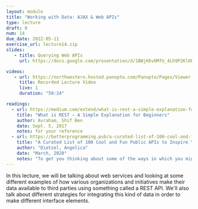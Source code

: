 ```yaml
---
layout: module
title: "Working with Data: AJAX & Web APIs"
type: lecture
draft: 0
num: 14
due_date: 2022-05-11
exercise_url: lecture14.zip
slides:
   - title: Querying Web APIs
     url: https://docs.google.com/presentation/d/1BWjK6vOMfU_4Lh9P2KlOPBKPDncRqzo-9z4gzQFCiaQ/edit?usp=sharing

videos:
   - url: https://northwestern.hosted.panopto.com/Panopto/Pages/Viewer.aspx?id=6419b746-9128-4804-a3ed-ae92015a33aa
     title: Recorded Lecture Video
     live: 1
     duration: "50:24"

readings:
  - url: https://medium.com/extend/what-is-rest-a-simple-explanation-for-beginners-part-1-introduction-b4a072f8740f
    title: "What is REST — A Simple Explanation for Beginners"
    author: Avraham, Shif Ben 
    date: Sept. 5, 2017
    notes: for your reference
  - url: https://betterprogramming.pub/a-curated-list-of-100-cool-and-fun-public-apis-to-inspire-your-next-project-7600ce3e9b3
    title: "A Curated List of 100 Cool and Fun Public APIs to Inspire Your Next Project"
    author: "Dietzel, Angelica"
    date: "March, 2020"
    notes: "To get you thinking about some of the ways in which you might incorporate third-party data into your app or website."
---
```


In this lecture, we will be talking about web services and looking at some different examples of how various organizations and initiatives make their data available to third parties using something called a REST API. We'll also talk about different strategies for integrating this kind of data in order to make different interface elements.
